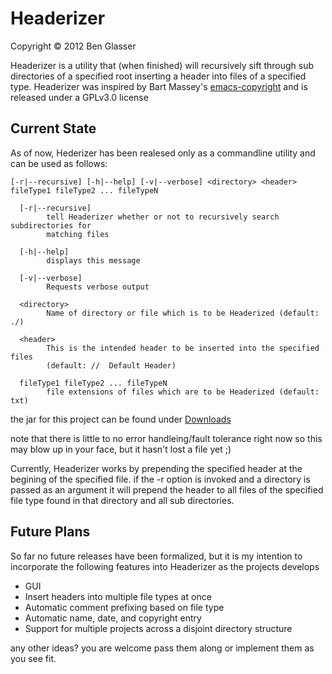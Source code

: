 Headerizer
==========
Copyright © 2012 Ben Glasser

Headerizer is a utility that (when finished) will recursively sift through sub directories of a specified root inserting a header into files of a specified type.  Headerizer was inspired by Bart Massey's [emacs-copyright](https://github.com/BartMassey/emacs-copyright) and is released under a GPLv3.0 license

Current State
-------------
As of now, Hederizer has been realesed only as a commandline utility and can be used  as follows:


```
[-r|--recursive] [-h|--help] [-v|--verbose] <directory> <header> fileType1 fileType2 ... fileTypeN

  [-r|--recursive]
        tell Headerizer whether or not to recursively search subdirectories for
        matching files

  [-h|--help]
        displays this message

  [-v|--verbose]
        Requests verbose output

  <directory>
        Name of directory or file which is to be Headerized (default: ./)

  <header>
        This is the intended header to be inserted into the specified files
        (default: //  Default Header)

  fileType1 fileType2 ... fileTypeN
        file extensions of files which are to be Headerized (default: txt)
```

the jar for this project can be found under [Downloads](https://github.com/BenGlasser/Headerizer/downloads)

note that there is little to no error handleing/fault tolerance right now so this may blow up in your face, but it hasn't lost a file yet ;)

Currently, Headerizer works by prepending the specified header at the begining of the specified file.  if the -r option is invoked and a directory is passed as an argument it will prepend the header to all files of the specified file type found in that directory and all sub directories.

Future Plans
------------
So far no future releases have been formalized, but it is my intention to incorporate the following features into Headerizer as the projects develops

*    GUI 
*    Insert headers into multiple file types at once
*    Automatic comment prefixing based on file type
*    Automatic name, date, and copyright entry
*    Support for multiple projects across a disjoint directory structure

any other ideas? you are welcome pass them along or implement them as you see fit.

